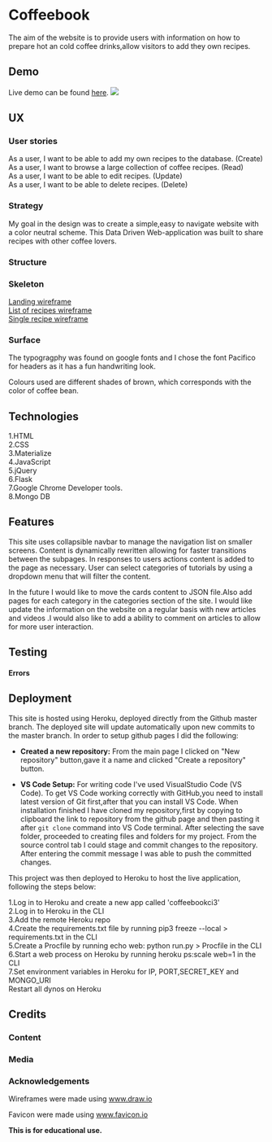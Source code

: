 # Coffeebook

The aim of the website is to provide users with information on how to prepare hot an cold coffee drinks,allow visitors to add they own recipes.

## Demo

Live demo can be found [here](https://coffeebookci3.herokuapp.com/).
![](https://github.com/misza80/CI_Project3/blob/master/static/assets/images/coffeebook.png)

## UX

### User stories

As a user, I want to be able to add my own recipes to the database. (Create)\
As a user, I want to browse a large collection of coffee recipes. (Read)\
As a user, I want to be able to edit recipes. (Update)\
As a user, I want to be able to delete recipes. (Delete)

### Strategy

My goal in the design was to create a simple,easy to navigate website with a color neutral scheme.
This Data Driven Web-application was built to share recipes with other coffee lovers.
### Structure


### Skeleton
[Landing wireframe](https://github.com/misza80/CI_Project3/blob/master/static/assets/wireframes/mainpage.png) \
[List of recipes wireframe](https://github.com/misza80/CI_Project3/blob/master/static/assets/wireframes/listofrecipes.png) \
[Single recipe wireframe](https://github.com/misza80/CI_Project3/blob/master/static/assets/wireframes/singlerecipe.png) 

### Surface

The typogragphy was found on google fonts and I chose the font Pacifico for headers as it has a fun handwriting look.
 

Colours used are different shades of brown, which corresponds with the color of coffee bean.

## Technologies

1.HTML\
2.CSS\
3.Materialize\
4.JavaScript\
5.jQuery\
6.Flask\
7.Google Chrome Developer tools.\
8.Mongo DB

## Features

This site uses collapsible navbar to manage the navigation list on smaller screens.
Content is dynamically rewritten allowing for faster transitions between the subpages.
In responses to users actions content is added to the page as necessary.
User can select categories of tutorials by using a dropdown menu that will filter the content.

In the future I would like to move the cards content to JSON file.Also add pages for each category in the categories section of the site.
I would like update the information on the website on a regular basis with new articles and videos .I would also like to add a ability to comment on articles to allow for more user interaction.

## Testing


#### Errors



## Deployment

This site is hosted using Heroku, deployed directly from the Github master branch. The deployed site will update automatically upon new commits to the master branch.
In order to setup github pages I did the following:

- **Created a new repository:**
  From the main page I clicked on "New repository" button,gave it a name and clicked "Create a repository" button.


- **VS Code Setup:**
  For writing code I've used VisualStudio Code (VS Code).
  To get VS Code working correctly with GitHub,you need to install latest version of Git first,after that you can install VS Code.
  When installation finished I have cloned my repository,first by copying to clipboard the link to repository from the github page and then pasting it after `git clone` command into VS Code terminal.
  After selecting the save folder, proceeded to creating files and folders for my project.
  From the source control tab I could stage and commit changes to the repository.
  After entering the commit message I was able to push the committed changes.
  
This project was then deployed to Heroku to host the live application, following the steps below:

1.Log in to Heroku and create a new app called 'coffeebookci3'\
2.Log in to Heroku in the CLI\
3.Add the remote Heroku repo\
4.Create the requirements.txt file by running pip3 freeze --local > requirements.txt in the CLI\
5.Create a Procfile by running echo web: python run.py > Procfile in the CLI\
6.Start a web process on Heroku by running heroku ps:scale web=1 in the CLI\
7.Set environment variables in Heroku for IP, PORT,SECRET_KEY and MONGO_URI\
Restart all dynos on Heroku

## Credits



### Content



### Media



### Acknowledgements

Wireframes were made using www.draw.io

Favicon were made using www.favicon.io

**This is for educational use.**
